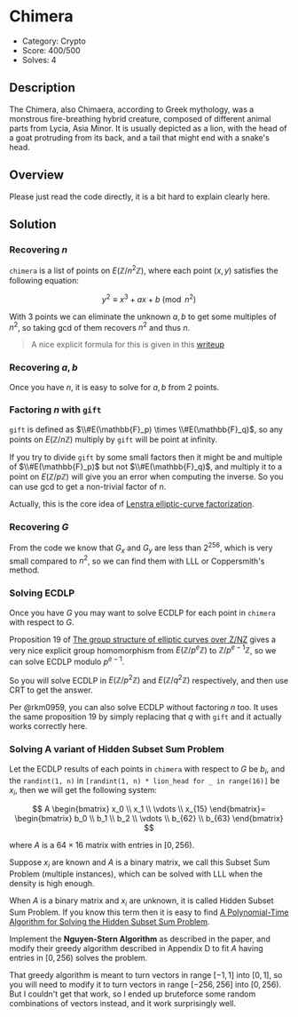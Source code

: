 # Chimera

* Category: Crypto
* Score: 400/500
* Solves: 4

## Description

The Chimera, also Chimaera, according to Greek mythology, was a monstrous fire-breathing hybrid creature, composed of different animal parts from Lycia, Asia Minor. It is usually depicted as a lion, with the head of a goat protruding from its back, and a tail that might end with a snake's head.

## Overview

Please just read the code directly, it is a bit hard to explain clearly here.

## Solution

### Recovering $n$

`chimera` is a list of points on $E(\mathbb{Z}/n^2\mathbb{Z})$, where each point $(x, y)$ satisfies the following equation:

$$
y^2 \equiv x^3 + ax + b \pmod{n^2}
$$

With 3 points we can eliminate the unknown $a, b$ to get some multiples of $n^2$, so taking gcd of them recovers $n^2$ and thus $n$.

> A nice explicit formula for this is given in this [writeup](https://hackmd.io/@mystiz/uiuctf-2020-nookcrypt#Part-I-Recovering-the-curve-parameters-in-a-stupid-way)

### Recovering $a, b$

Once you have $n$, it is easy to solve for $a, b$ from 2 points.

### Factoring $n$ with `gift`

`gift` is defined as $\\#E(\mathbb{F}_p) \times \\#E(\mathbb{F}_q)$, so any points on $E(\mathbb{Z}/n\mathbb{Z})$ multiply by `gift` will be point at infinity.

If you try to divide `gift` by some small factors then it might be and multiple of $\\#E(\mathbb{F}_p)$ but not $\\#E(\mathbb{F}_q)$, and multiply it to a point on $E(\mathbb{Z}/p\mathbb{Z})$ will give you an error when computing the inverse. So you can use gcd to get a non-trivial factor of $n$.

Actually, this is the core idea of [Lenstra elliptic-curve factorization](https://en.wikipedia.org/wiki/Lenstra_elliptic-curve_factorization).

### Recovering $G$

From the code we know that $G_x$ and $G_y$ are less than $2^{256}$, which is very small compared to $n^2$, so we can find them with LLL or Coppersmith's method.

### Solving ECDLP

Once you have $G$ you may want to solve ECDLP for each point in `chimera` with respect to $G$.

Proposition 19 of [The group structure of elliptic curves over Z/NZ](https://www.researchgate.net/publication/344971478_The_group_structure_of_elliptic_curves_over_ZNZ) gives a very nice explicit group homomorphism from $E(\mathbb{Z}/p^e\mathbb{Z})$ to $\mathbb{Z}/p^{e-1}\mathbb{Z}$, so we can solve ECDLP modulo $p^{e-1}$.

So you will solve ECDLP in $E(\mathbb{Z}/p^2\mathbb{Z})$ and $E(\mathbb{Z}/q^2\mathbb{Z})$ respectively, and then use CRT to get the answer.

Per @rkm0959, you can also solve ECDLP without factoring $n$ too. It uses the same proposition 19 by simply replacing that $q$ with `gift` and it actually works correctly here.

### Solving A variant of Hidden Subset Sum Problem

Let the ECDLP results of each points in `chimera` with respect to $G$ be $b_i$, and the `randint(1, n)` in `[randint(1, n) * lion_head for _ in range(16)]` be $x_i$, then we will get the following system:

$$
A
\begin{bmatrix}
x_0 \\
x_1 \\
\vdots \\
x_{15}
\end{bmatrix}=
\begin{bmatrix}
b_0 \\
b_1 \\
b_2 \\
\vdots \\
b_{62} \\
b_{63}
\end{bmatrix}
$$

where $A$ is a $64 \times 16$ matrix with entries in $[0, 256)$.

Suppose $x_i$ are known and $A$ is a binary matrix, we call this Subset Sum Problem (multiple instances), which can be solved with LLL when the density is high enough.

When $A$ is a binary matrix and $x_i$ are unknown, it is called Hidden Subset Sum Problem. If you know this term then it is easy to find [A Polynomial-Time Algorithm for Solving the Hidden Subset Sum Problem](https://eprint.iacr.org/2020/461.pdf).

Implement the **Nguyen-Stern Algorithm** as described in the paper, and 
modify their greedy algorithm described in Appendix D to fit $A$ having entries in $[0, 256)$ solves the problem.

That greedy algorithm is meant to turn vectors in range $[-1,1]$ into $[0,1]$, so you will need to modify it to turn vectors in range $[-256, 256]$ into $[0, 256)$. But I couldn't get that work, so I ended up bruteforce some random combinations of vectors instead, and it work surprisingly well.

